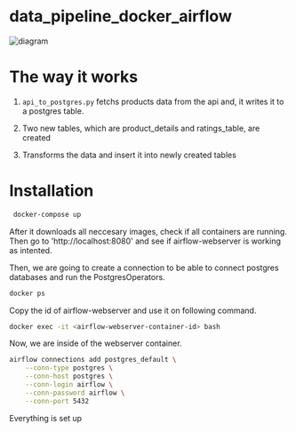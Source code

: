 # data_pipeline_docker_airflow
![diagram](https://github.com/Albayrakengin/data_pipeline_docker_airflow/assets/88938152/7ea2c99b-f07b-49da-95ea-a515ad47c2df)
# The way it works

1. `api_to_postgres.py` fetchs products data from the api and, it writes it to a postgres table.

2. Two new tables, which are product_details and ratings_table, are created

3. Transforms the data and insert it into newly created tables

# Installation

```bash
 docker-compose up
```
After it downloads all neccesary images, check if all containers are running. Then go to 'http://localhost:8080' and see if airflow-webserver is working as intented.

Then, we are going to create a connection to be able to connect postgres databases and run the PostgresOperators.

```bash
docker ps
```

Copy the id of airflow-webserver and use it on following command.

```bash
docker exec -it <airflow-webserver-container-id> bash
```

Now, we are inside of the webserver container.

```bash
airflow connections add postgres_default \
    --conn-type postgres \
    --conn-host postgres \
    --conn-login airflow \
    --conn-password airflow \
    --conn-port 5432
```

Everything is set up
